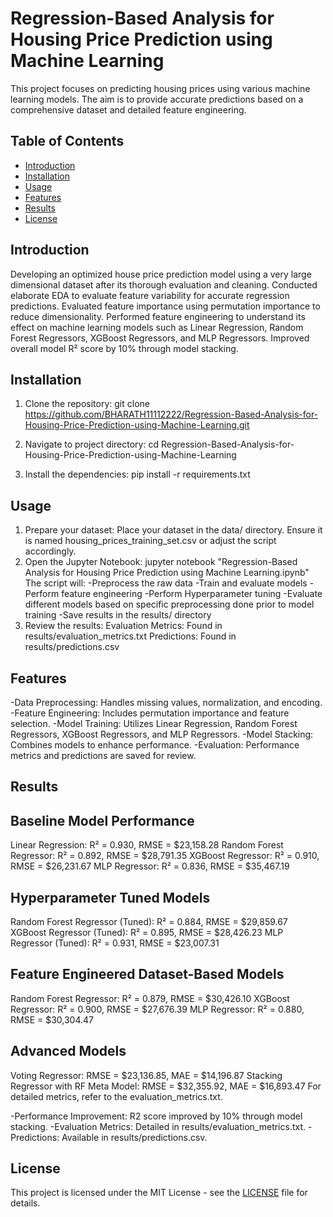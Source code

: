 # Regression-Based Analysis for Housing Price Prediction using Machine Learning

This project focuses on predicting housing prices using various machine learning models. The aim is to provide accurate predictions based on a comprehensive dataset and detailed feature engineering.

## Table of Contents
- [Introduction](#introduction)
- [Installation](#installation)
- [Usage](#usage)
- [Features](#features)
- [Results](#results)
- [License](#license)

## Introduction

   Developing an optimized house price prediction model using a very large dimensional dataset after its thorough evaluation and cleaning. Conducted elaborate EDA to evaluate feature variability for accurate 
   regression predictions. Evaluated feature importance using permutation importance to reduce dimensionality. Performed feature engineering to understand its effect on machine learning models such as Linear 
   Regression, Random Forest Regressors, XGBoost Regressors, and MLP Regressors. Improved overall model R² score by 10% through model stacking.

## Installation

1. Clone the repository:
   git clone https://github.com/BHARATH11112222/Regression-Based-Analysis-for-Housing-Price-Prediction-using-Machine-Learning.git

2. Navigate to project directory:
   cd Regression-Based-Analysis-for-Housing-Price-Prediction-using-Machine-Learning
   
4. Install the dependencies:
   pip install -r requirements.txt


## Usage

1. Prepare your dataset: Place your dataset in the data/ directory. Ensure it is named housing_prices_training_set.csv or adjust the script accordingly.
2. Open the Jupyter Notebook:
   jupyter notebook "Regression-Based Analysis for Housing Price Prediction using Machine Learning.ipynb"
   The script will:
   -Preprocess the raw data
   -Train and evaluate models
   -Perform feature engineering
   -Perform Hyperparameter tuning
   -Evaluate different models based on specific preprocessing done prior to model training
   -Save results in the results/ directory
4. Review the results:
   Evaluation Metrics: Found in results/evaluation_metrics.txt
   Predictions: Found in results/predictions.csv


## Features
   -Data Preprocessing: Handles missing values, normalization, and encoding.
   -Feature Engineering: Includes permutation importance and feature selection.
   -Model Training: Utilizes Linear Regression, Random Forest Regressors, XGBoost Regressors, and MLP Regressors.
   -Model Stacking: Combines models to enhance performance.
   -Evaluation: Performance metrics and predictions are saved for review.


## Results
   Baseline Model Performance
   -------------------------------
   Linear Regression: R² = 0.930, RMSE = $23,158.28
   Random Forest Regressor: R² = 0.892, RMSE = $28,791.35
   XGBoost Regressor: R² = 0.910, RMSE = $26,231.67
   MLP Regressor: R² = 0.836, RMSE = $35,467.19
   
   Hyperparameter Tuned Models
   --------------------------------
   Random Forest Regressor (Tuned): R² = 0.884, RMSE = $29,859.67
   XGBoost Regressor (Tuned): R² = 0.895, RMSE = $28,426.23
   MLP Regressor (Tuned): R² = 0.931, RMSE = $23,007.31
   
   Feature Engineered Dataset-Based Models
   ----------------------------------------   
   Random Forest Regressor: R² = 0.879, RMSE = $30,426.10
   XGBoost Regressor: R² = 0.900, RMSE = $27,676.39
   MLP Regressor: R² = 0.880, RMSE = $30,304.47
   
   Advanced Models
   ------------------------------------------
   Voting Regressor: RMSE = $23,136.85, MAE = $14,196.87
   Stacking Regressor with RF Meta Model: RMSE = $32,355.92, MAE = $16,893.47
   For detailed metrics, refer to the evaluation_metrics.txt.
   
   -Performance Improvement: R2 score improved by 10% through model stacking.
   -Evaluation Metrics: Detailed in results/evaluation_metrics.txt.
   -Predictions: Available in results/predictions.csv.


## License

   This project is licensed under the MIT License - see the [LICENSE](LICENSE) file for details.
